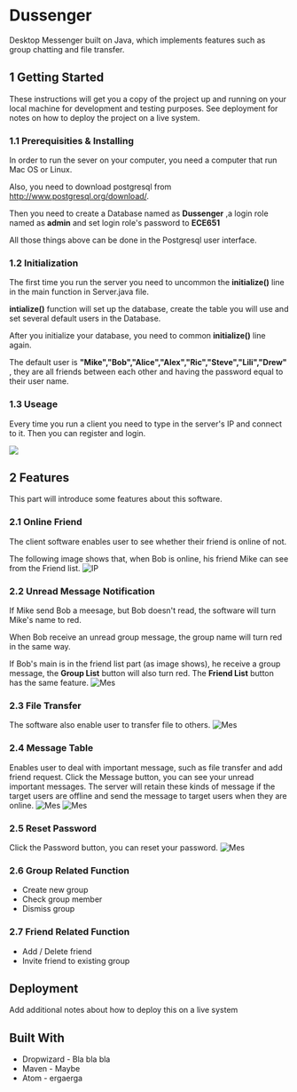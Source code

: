 # Dussenger

Desktop Messenger built on Java, which implements features such as group chatting and file transfer.

## 1 Getting Started

These instructions will get you a copy of the project up and running on your local machine for development and testing purposes. See deployment for notes on how to deploy the project on a live system.

### 1.1 Prerequisities & Installing
In order to run the sever on your computer, you need a computer that run Mac OS or Linux.

Also, you need to download postgresql from http://www.postgresql.org/download/.

Then you need to create a Database named as **Dussenger** ,a login role named as **admin** and set login role's password to **ECE651**

All those things above can be done in the Postgresql user interface.


### 1.2 Initialization

The first time you run the server you need to uncommon the **initialize()** line in the main function in Server.java file.

**intialize()** function will set up the database, create the table you will use and set several default users in the Database.

After you initialize your database, you need to common **initialize()** line again.

The default user is **"Mike","Bob","Alice","Alex","Ric","Steve","Lili","Drew"** , they are all friends between each other and having the password equal to their user name.

### 1.3 Useage

Every time you run a client you need to type in the server's IP and connect to it. Then you can register and login.

![](img/IP.png)
## 2 Features

This part will introduce some features about this software.


### 2.1 Online Friend

The client software enables user to see whether their friend is online of not.

The following image shows that, when Bob is online, his friend Mike can see from the Friend list.
![IP](img/OnlineFriend.png)

### 2.2 Unread Message Notification
If Mike send Bob a meesage, but Bob doesn't read, the software will turn Mike's name to red.

When Bob receive an unread group message, the group name will turn red in the same way.

If Bob's main is in the friend list part (as image shows), he receive a group message, the **Group List** button will also turn red. The **Friend List** button has the same feature.
![Mes](img/Unread_Message.png)

### 2.3 File Transfer
The software also enable user to transfer file to others.
![Mes](img/TransferFile.png)

### 2.4 Message Table
Enables user to deal with important message, such as file transfer and add friend request.
Click the Message button, you can see your unread important messages.
The server will retain these kinds of message if the target users are offline and send the message to target users when they are online.
![Mes](img/ReceiveFile.png)
![Mes](img/AddFriendMessage.png)

### 2.5 Reset Password
Click the Password button, you can reset your password.
![Mes](img/ResetPasswd.png)

### 2.6 Group Related Function

* Create new group
* Check group member
* Dismiss group

### 2.7 Friend Related Function

* Add / Delete friend
* Invite friend to existing group

## Deployment

Add additional notes about how to deploy this on a live system

## Built With

* Dropwizard - Bla bla bla
* Maven - Maybe
* Atom - ergaerga

